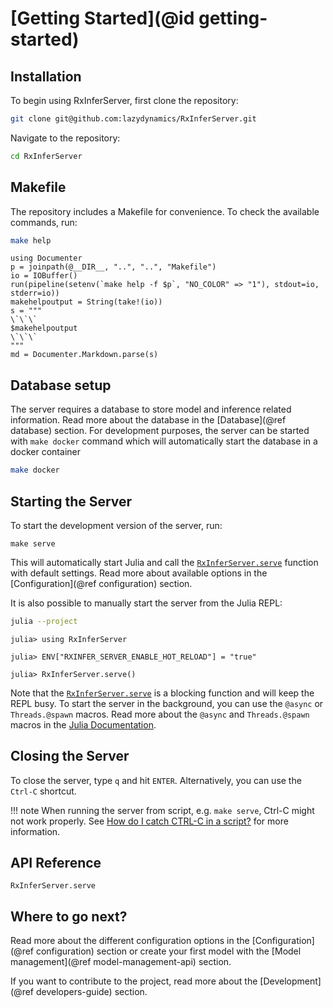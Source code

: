 # [Getting Started](@id getting-started)

## Installation

To begin using RxInferServer, first clone the repository:

```bash
git clone git@github.com:lazydynamics/RxInferServer.git
```

Navigate to the repository:

```bash
cd RxInferServer
```

## Makefile 

The repository includes a Makefile for convenience. To check the available commands, run:

```bash
make help
```

```@eval 
using Documenter
p = joinpath(@__DIR__, "..", "..", "Makefile")
io = IOBuffer()
run(pipeline(setenv(`make help -f $p`, "NO_COLOR" => "1"), stdout=io, stderr=io))
makehelpoutput = String(take!(io))
s = """
\`\`\`
$makehelpoutput
\`\`\`
"""
md = Documenter.Markdown.parse(s)
```

## Database setup

The server requires a database to store model and inference related information. Read more about the database in the [Database](@ref database) section. For development purposes, the server can be started with `make docker` command which will automatically start the database in a docker container

```bash
make docker
```

## Starting the Server

To start the development version of the server, run:

```
make serve
```

This will automatically start Julia and call the [`RxInferServer.serve`](@ref) function with default settings. Read more about available options in the [Configuration](@ref configuration) section.

It is also possible to manually start the server from the Julia REPL:

```bash
julia --project
```

```julia-repl
julia> using RxInferServer

julia> ENV["RXINFER_SERVER_ENABLE_HOT_RELOAD"] = "true"

julia> RxInferServer.serve()
```

Note that the [`RxInferServer.serve`](@ref) is a blocking function and will keep the REPL busy. To start the server in the background, you can use the `@async` or `Threads.@spawn` macros. Read more about the `@async` and `Threads.@spawn` macros in the [Julia Documentation](https://docs.julialang.org/en/v1/manual/parallel-computing/).

## Closing the Server

To close the server, type `q` and hit `ENTER`. Alternatively, you can use the `Ctrl-C` shortcut.

!!! note
    When running the server from script, e.g. `make serve`, Ctrl-C might not work properly. See [How do I catch CTRL-C in a script?](https://docs.julialang.org/en/v1/manual/faq/#catch-ctrl-c) for more information.

## API Reference

```@docs
RxInferServer.serve
```

## Where to go next?

Read more about the different configuration options in the [Configuration](@ref configuration) section or create your first model with the [Model management](@ref model-management-api) section.

If you want to contribute to the project, read more about the [Development](@ref developers-guide) section.